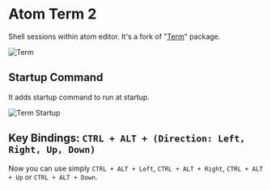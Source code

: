 # Atom Term 2

Shell sessions within atom editor. It's a fork of "[Term][1]" package.

![Term](https://dl.dropboxusercontent.com/u/20947008/webbox/atom/atom-term2-1.png)

## Startup Command

It adds startup command to run at startup.

![Term Startup](https://dl.dropboxusercontent.com/u/20947008/webbox/atom/atom-term2.png)

[1]: http://atom.io/packages/term

## Key Bindings: `CTRL + ALT + (Direction: Left, Right, Up, Down)`

Now you can use simply `CTRL + ALT + Left`, `CTRL + ALT + Right`, `CTRL + ALT + Up` or `CTRL + ALT + Down`.
